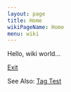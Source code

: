 ```yaml
---
layout: page
title: Home
wikiPageName: Home
menu: wiki
---
```


Hello, wiki world...

[Exit](/wiki/Exit)

See Also: [Tag Test](/wiki/Tag-Test)
